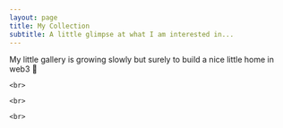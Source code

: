```yaml
---
layout: page
title: My Collection
subtitle: A little glimpse at what I am interested in...
---
```


  My little gallery is growing slowly but surely to build a nice little home in web3 🤗 

  <div>
    <nft-card
    contractAddress="0x659cf1306edba213d1fb8f9352b4593a82b05d0c"
    tokenId="2381">
    </nft-card>
    <script src="https://unpkg.com/embeddable-nfts/dist/nft-card.min.js"></script>
  </div>

    <br>
  <div>
    <nft-card
    contractAddress="0xd8b7cc75e22031a72d7b8393113ef2536e17bde6"
    tokenId="1001300155">
    </nft-card>
    <script src="https://unpkg.com/embeddable-nfts/dist/nft-card.min.js"></script>
  </div>
  
    <br>
  <div>
    <nft-card
    contractAddress="0x1ca39c7f0f65b4da24b094a9afac7acf626b7f38"
    tokenId="3476">
    </nft-card>
    <script src="https://unpkg.com/embeddable-nfts/dist/nft-card.min.js"></script>
  </div>
  
    <br> 
  

